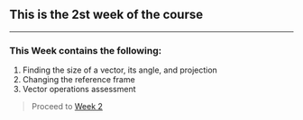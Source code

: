 ## This is the 2st week of the course
---
### This Week contains the following:

1. Finding the size of a vector, its angle, and projection
2. Changing the reference frame
3. Vector operations assessment

> Proceed to [Week 2](https://github.com/darkmatter18/Coursera-Mathematics-for-Machine-Learning-Linear-Algebra/tree/master/Week%203)